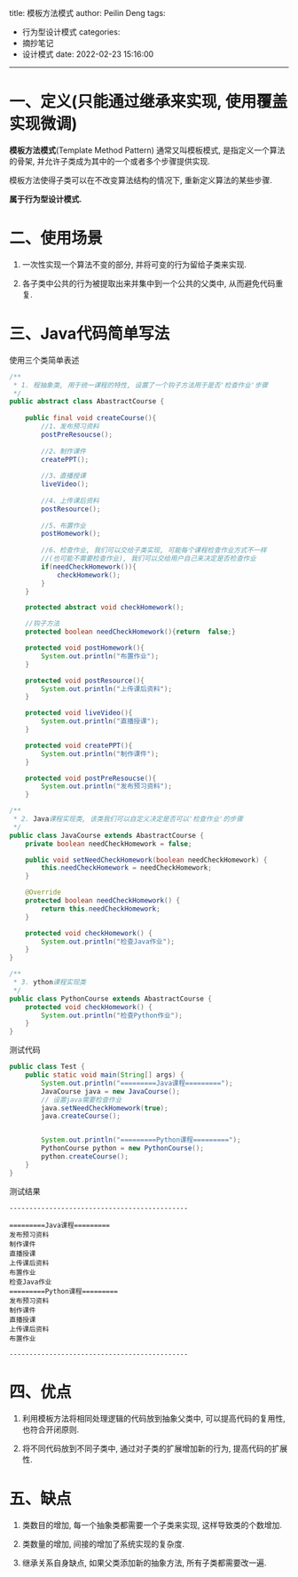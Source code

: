title: 模板方法模式
author: Peilin Deng
tags:
  - 行为型设计模式
categories:
  - 摘抄笔记
  - 设计模式
date: 2022-02-23 15:16:00
---
# 一、定义(只能通过继承来实现, 使用覆盖实现微调)
**模板方法模式**(Template Method Pattern) 通常又叫模板模式, 是指定义一个算法的骨架, 并允许子类成为其中的一个或者多个步骤提供实现.

模板方法使得子类可以在不改变算法结构的情况下, 重新定义算法的某些步骤.

**属于行为型设计模式.**

# 二、使用场景
1. 一次性实现一个算法不变的部分, 并将可变的行为留给子类来实现.

2. 各子类中公共的行为被提取出来并集中到一个公共的父类中, 从而避免代码重复.

# 三、Java代码简单写法
使用三个类简单表述
```java
/**
 * 1. 程抽象类, 用于统一课程的特性, 设置了一个钩子方法用于是否'检查作业'步骤
 */
public abstract class AbastractCourse {
    
    public final void createCourse(){
        //1、发布预习资料
        postPreResoucse();
        
        //2、制作课件
        createPPT();
        
        //3、直播授课
        liveVideo();
        
        //4、上传课后资料
        postResource();
        
        //5、布置作业
        postHomework();
        
        //6、检查作业, 我们可以交给子类实现, 可能每个课程检查作业方式不一样
        //(也可能不需要检查作业), 我们可以交给用户自己来决定是否检查作业 
        if(needCheckHomework()){
            checkHomework();
        }
    }

    protected abstract void checkHomework();

    //钩子方法
    protected boolean needCheckHomework(){return  false;}

    protected void postHomework(){
        System.out.println("布置作业");
    }

    protected void postResource(){
        System.out.println("上传课后资料");
    }

    protected void liveVideo(){
        System.out.println("直播授课");
    }

    protected void createPPT(){
        System.out.println("制作课件");
    }

    protected void postPreResoucse(){
        System.out.println("发布预习资料");
    }
```

```java
/**
 * 2. Java课程实现类, 该类我们可以自定义决定是否可以'检查作业'的步骤
 */
public class JavaCourse extends AbastractCourse {
    private boolean needCheckHomework = false;

    public void setNeedCheckHomework(boolean needCheckHomework) {
        this.needCheckHomework = needCheckHomework;
    }

    @Override
    protected boolean needCheckHomework() {
        return this.needCheckHomework;
    }

    protected void checkHomework() {
        System.out.println("检查Java作业");
    }
}
```

```java
/**
 * 3. ython课程实现类
 */
public class PythonCourse extends AbastractCourse {
    protected void checkHomework() {
        System.out.println("检查Python作业");
    }
}
```

测试代码
```java
public class Test {
    public static void main(String[] args) {
        System.out.println("=========Java课程=========");
        JavaCourse java = new JavaCourse();
        // 设置java需要检查作业
        java.setNeedCheckHomework(true);
        java.createCourse();


        System.out.println("=========Python课程=========");
        PythonCourse python = new PythonCourse();
        python.createCourse();
    }
}
```
测试结果
```
---------------------------------------------

=========Java课程=========
发布预习资料
制作课件
直播授课
上传课后资料
布置作业
检查Java作业
=========Python课程=========
发布预习资料
制作课件
直播授课
上传课后资料
布置作业

---------------------------------------------
```

# 四、优点
1. 利用模板方法将相同处理逻辑的代码放到抽象父类中, 可以提高代码的复用性, 也符合开闭原则. 

2. 将不同代码放到不同子类中, 通过对子类的扩展增加新的行为, 提高代码的扩展性.


# 五、缺点
1. 类数目的增加, 每一个抽象类都需要一个子类来实现, 这样导致类的个数增加.

2. 类数量的增加, 间接的增加了系统实现的复杂度.

3. 继承关系自身缺点, 如果父类添加新的抽象方法, 所有子类都需要改一遍.
